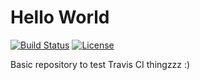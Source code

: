 # Hello World

[![Build Status][build-img]][build-link]  [![License][license-img]][license-url]

[build-img]: https://travis-ci.org/amete/hello_world.svg?branch=master
[build-link]: https://travis-ci.org/amete/hello_world
[license-img]: https://img.shields.io/github/license/amete/hello_world.svg 
[license-url]: https://github.com/amete/hello_world/blob/master/LICENSE.md

Basic repository to test Travis CI thingzzz :) 
